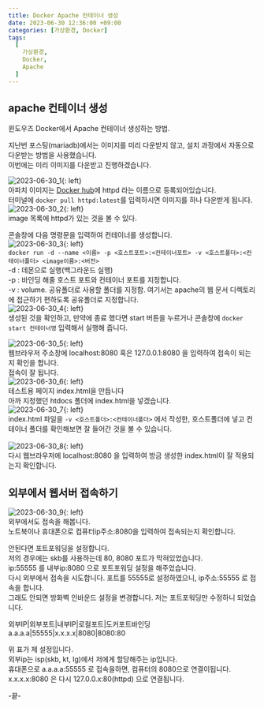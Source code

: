 ```yaml
---
title: Docker Apache 컨테이너 생성
date: 2023-06-30 12:36:00 +09:00
categories: [가상환경, Docker]
tags:
  [
    가상환경,
    Docker,
    Apache
  ]
---
```


## apache 컨테이너 생성
윈도우즈 Docker에서 Apache 컨테이너 생성하는 방법. <br>

지난번 포스팅(mariadb)에서는 이미지를 미리 다운받지 않고, 설치 과정에서 자동으로 다운받는 방법을 사용했습니다.<br>
이번에는 미리 이미지를 다운받고 진행하겠습니다.<br>

![2023-06-30_1](https://github.com/Hoon1999/hoon1999.github.io/assets/100833901/8cca2509-932e-4ff5-b4e5-a46507df9ae7){: left}<br>
아파치 이미지는 [Docker hub](https://hub.docker.com/search?q=apache)에 httpd 라는 이름으로 등록되어있습니다.<br>
터미널에 ```docker pull httpd:latest```를 입력하시면 이미지를 하나 다운받게 됩니다. <br>
![2023-06-30_2](https://github.com/Hoon1999/hoon1999.github.io/assets/100833901/03dabed6-aa3b-4309-9a52-b6674552dd07){: left} <br>
image 목록에 httpd가 있는 것을 볼 수 있다.<br>

콘솔창에 다음 명령문을 입력하여 컨테이너를 생성합니다.<br>
![2023-06-30_3](https://github.com/Hoon1999/hoon1999.github.io/assets/100833901/eb694beb-956a-4a97-8df3-18f4b8bf5a0f){: left}<br>
```docker run -d --name <이름> -p <호스트포트>:<컨테이너포트> -v <호스트폴더>:<컨테이너폴더> <image이름>:<버전>```<br>
-d : 데몬으로 실행(백그라운드 실행) <br>
-p : 바인딩 해줄 호스트 포트와 컨테이너 포트를 지정합니다.<br>
-v : volume. 공유폴더로 사용할 폴더를 지정함. 여기서는 apache의 웹 문서 디렉토리에 접근하기 편하도록 공유폴더로 지정합니다.<br>
![2023-06-30_4](https://github.com/Hoon1999/hoon1999.github.io/assets/100833901/a1725122-0fca-48ac-a5d4-890836ae75c9){: left}<br>
생성된 것을 확인하고, 만약에 종료 했다면 start 버튼을 누르거나 콘솔창에 ```docker start 컨테이너명``` 입력해서 실행해 줍니다.<br>

![2023-06-30_5](https://github.com/Hoon1999/hoon1999.github.io/assets/100833901/68f91d98-aa79-4e81-be20-feb713b525f5){: left}<br>
웹브라우저 주소창에 localhost:8080 혹은 127.0.0.1:8080 을 입력하여 접속이 되는지 확인을 합니다.<br>
접속이 잘 됩니다.<br>
![2023-06-30_6](https://github.com/Hoon1999/hoon1999.github.io/assets/100833901/c73ec391-57b9-414a-93ad-7079fc27f4f3){: left}<br>
테스트용 페이지 index.html을 만듭니다<br>
아까 지정했던 htdocs 폴더에 index.html을 넣겠습니다.<br>
![2023-06-30_7](https://github.com/Hoon1999/hoon1999.github.io/assets/100833901/ce1731ff-f91e-47c5-a6f3-842fa21f2a7a){: left}<br>
index.html 파일을 ```-v <호스트폴더>:<컨테이너폴더>``` 에서 작성한, 호스트폴더에 넣고 컨테이너 폴더를 확인해보면 잘 들어간 것을 볼 수 있습니다.<br>  
![2023-06-30_8](https://github.com/Hoon1999/hoon1999.github.io/assets/100833901/cbd37db2-9949-4118-ab64-80aa4527cceb){: left}<br>
다시 웹브라우저에 localhost:8080 을 입력하여 방금 생성한 index.html이 잘 적용되는지 확인합니다.<br>

## 외부에서 웹서버 접속하기
![2023-06-30_9](https://github.com/Hoon1999/hoon1999.github.io/assets/100833901/61fe7902-484e-4678-8913-07995088dace){: left}<br>
외부에서도 접속을 해봅니다.<br>
노트북이나 휴대폰으로 컴퓨터ip주소:8080을 입력하여 접속되는지 확인합니다.<br>

안된다면 포트포워딩을 설정합니다.<br>
저의 경우에는 skb를 사용하는데 80, 8080 포트가 막혀있었습니다.<br>
ip:55555 를 내부ip:8080 으로 포트포워딩 설정을 해주었습니다.<br>
다시 외부에서 접속을 시도합니다. 포트를 55555로 설정하였으니, ip주소:55555 로 접속을 합니다.<br>
그래도 안되면 방화벽 인바운드 설정을 변경합니다. 저는 포트포워딩만 수정하니 되었습니다.<br>

외부IP|외부포트|내부IP|로컬포트|도커포트바인딩
a.a.a.a|55555|x.x.x.x|8080|8080:80

위 표가 제 설정입니다.<br>
외부ip는 isp(skb, kt, lg)에서 저에게 할당해주는 ip입니다.<br>
휴대폰으로 a.a.a.a:55555 로 접속을하면, 컴퓨터의 8080으로 연결이됩니다.<br>
x.x.x.x:8080 은 다시 127.0.0.x:80(httpd) 으로 연결됩니다.<br>

-끝-